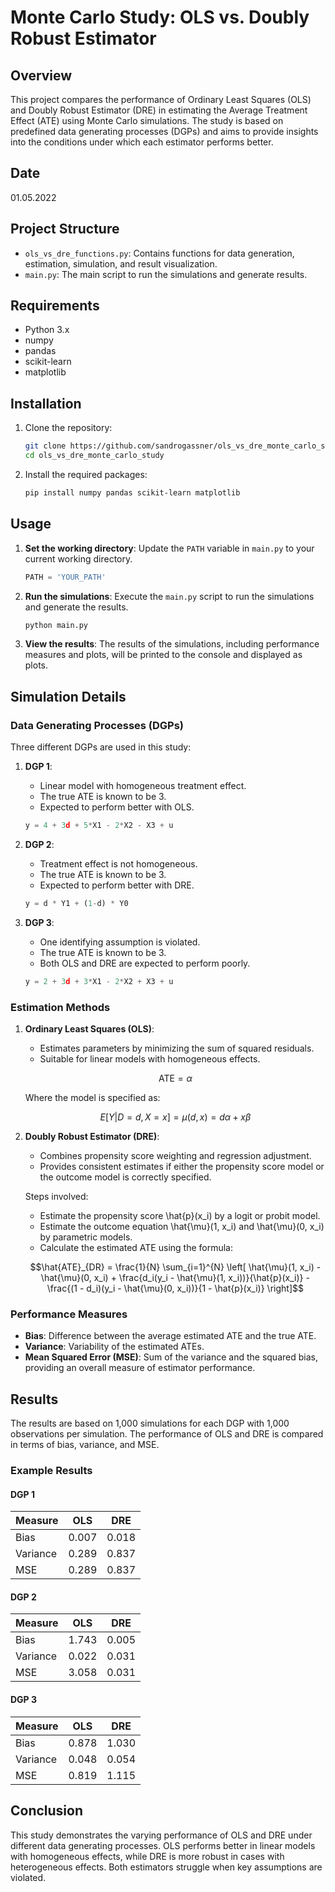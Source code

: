 # Monte Carlo Study: OLS vs. Doubly Robust Estimator

## Overview

This project compares the performance of Ordinary Least Squares (OLS) and Doubly Robust Estimator (DRE) in estimating the Average Treatment Effect (ATE) using Monte Carlo simulations. The study is based on predefined data generating processes (DGPs) and aims to provide insights into the conditions under which each estimator performs better.

## Date

01.05.2022

## Project Structure

- `ols_vs_dre_functions.py`: Contains functions for data generation, estimation, simulation, and result visualization.
- `main.py`: The main script to run the simulations and generate results.

## Requirements

- Python 3.x
- numpy
- pandas
- scikit-learn
- matplotlib

## Installation

1. Clone the repository:
    ```bash
    git clone https://github.com/sandrogassner/ols_vs_dre_monte_carlo_study.git
    cd ols_vs_dre_monte_carlo_study
    ```

2. Install the required packages:
    ```bash
    pip install numpy pandas scikit-learn matplotlib
    ```

## Usage

1. **Set the working directory**:
    Update the `PATH` variable in `main.py` to your current working directory.

    ```python
    PATH = 'YOUR_PATH'
    ```

2. **Run the simulations**:
    Execute the `main.py` script to run the simulations and generate the results.

    ```bash
    python main.py
    ```

3. **View the results**:
    The results of the simulations, including performance measures and plots, will be printed to the console and displayed as plots.

## Simulation Details

### Data Generating Processes (DGPs)

Three different DGPs are used in this study:

1. **DGP 1**:
    - Linear model with homogeneous treatment effect.
    - The true ATE is known to be 3.
    - Expected to perform better with OLS.

    ```python
    y = 4 + 3d + 5*X1 - 2*X2 - X3 + u
    ```

2. **DGP 2**:
    - Treatment effect is not homogeneous.
    - The true ATE is known to be 3.
    - Expected to perform better with DRE.

    ```python
    y = d * Y1 + (1-d) * Y0
    ```

3. **DGP 3**:
    - One identifying assumption is violated.
    - The true ATE is known to be 3.
    - Both OLS and DRE are expected to perform poorly.

    ```python
    y = 2 + 3d + 3*X1 - 2*X2 + X3 + u
    ```

### Estimation Methods

1. **Ordinary Least Squares (OLS)**:
    - Estimates parameters by minimizing the sum of squared residuals.
    - Suitable for linear models with homogeneous effects.

    ```math
    \text{ATE} = \alpha
    ```

    Where the model is specified as:

    ```math
    E[Y | D = d, X = x] = \mu(d, x) = d\alpha + x\beta
    ```

2. **Doubly Robust Estimator (DRE)**:
    - Combines propensity score weighting and regression adjustment.
    - Provides consistent estimates if either the propensity score model or the outcome model is correctly specified.

    Steps involved:

    - Estimate the propensity score \hat{p}(x_i) by a logit or probit model.
    - Estimate the outcome equation \hat{\mu}(1, x_i) and \hat{\mu}(0, x_i) by parametric models.
    - Calculate the estimated ATE using the formula:

    ```math
    \hat{ATE}_{DR} = \frac{1}{N} \sum_{i=1}^{N} \left[ \hat{\mu}(1, x_i) - \hat{\mu}(0, x_i) + \frac{d_i(y_i - \hat{\mu}(1, x_i))}{\hat{p}(x_i)} - \frac{(1 - d_i)(y_i - \hat{\mu}(0, x_i))}{1 - \hat{p}(x_i)} \right]
    ```

### Performance Measures

- **Bias**: Difference between the average estimated ATE and the true ATE.
- **Variance**: Variability of the estimated ATEs.
- **Mean Squared Error (MSE)**: Sum of the variance and the squared bias, providing an overall measure of estimator performance.

## Results

The results are based on 1,000 simulations for each DGP with 1,000 observations per simulation. The performance of OLS and DRE is compared in terms of bias, variance, and MSE.

### Example Results

#### DGP 1

| Measure  | OLS   | DRE   |
|----------|-------|-------|
| Bias     | 0.007 | 0.018 |
| Variance | 0.289 | 0.837 |
| MSE      | 0.289 | 0.837 |

#### DGP 2

| Measure  | OLS   | DRE   |
|----------|-------|-------|
| Bias     | 1.743 | 0.005 |
| Variance | 0.022 | 0.031 |
| MSE      | 3.058 | 0.031 |

#### DGP 3

| Measure  | OLS   | DRE   |
|----------|-------|-------|
| Bias     | 0.878 | 1.030 |
| Variance | 0.048 | 0.054 |
| MSE      | 0.819 | 1.115 |

## Conclusion

This study demonstrates the varying performance of OLS and DRE under different data generating processes. OLS performs better in linear models with homogeneous effects, while DRE is more robust in cases with heterogeneous effects. Both estimators struggle when key assumptions are violated.
